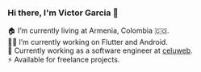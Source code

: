 ### Hi there, I'm Victor Garcia 👋
🏠 I’m currently living at Armenia, Colombia 🇨🇴.<br/>
👨‍💻 I’m currently working on Flutter and Android.<br/>
🔭 Currently working as a software engineer at [celuweb].<br/>
⚡ Available for freelance projects.<br/>

  
 [celuweb]: https://www.celuweb.com
